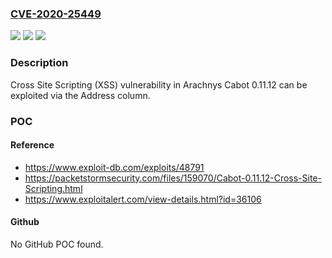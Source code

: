 ### [CVE-2020-25449](https://cve.mitre.org/cgi-bin/cvename.cgi?name=CVE-2020-25449)
![](https://img.shields.io/static/v1?label=Product&message=n%2Fa&color=blue)
![](https://img.shields.io/static/v1?label=Version&message=n%2Fa&color=blue)
![](https://img.shields.io/static/v1?label=Vulnerability&message=n%2Fa&color=brighgreen)

### Description

Cross Site Scripting (XSS) vulnerability in Arachnys Cabot 0.11.12 can be exploited via the Address column.

### POC

#### Reference
- https://www.exploit-db.com/exploits/48791
- https://packetstormsecurity.com/files/159070/Cabot-0.11.12-Cross-Site-Scripting.html
- https://www.exploitalert.com/view-details.html?id=36106

#### Github
No GitHub POC found.

